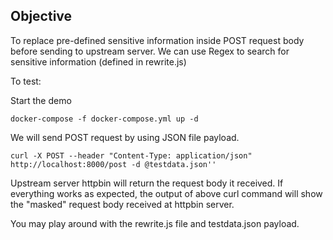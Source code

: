 ## Objective
To replace pre-defined sensitive information inside POST request body before sending to upstream server. We can use Regex to search for sensitive information (defined in rewrite.js)


To test:

Start the demo
```
docker-compose -f docker-compose.yml up -d 
```

We will send POST request by using JSON file payload.
```
curl -X POST --header "Content-Type: application/json" http://localhost:8000/post -d @testdata.json''
```

Upstream server httpbin will return the request body it received. If everything works as expected, the output of above curl command will show the "masked" request body received at httpbin server.

You may play around with the rewrite.js file and testdata.json payload.
